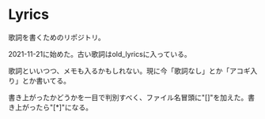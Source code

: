 # Lyrics

歌詞を書くためのリポジトリ。

2021-11-21に始めた。古い歌詞はold_lyricsに入っている。

歌詞といいつつ、メモも入るかもしれない。現に今「歌詞なし」とか「アコギ入り」とか書いてる。

書き上がったかどうかを一目で判別すべく、ファイル名冒頭に"[]"を加えた。書き上がったら"[*]"になる。
